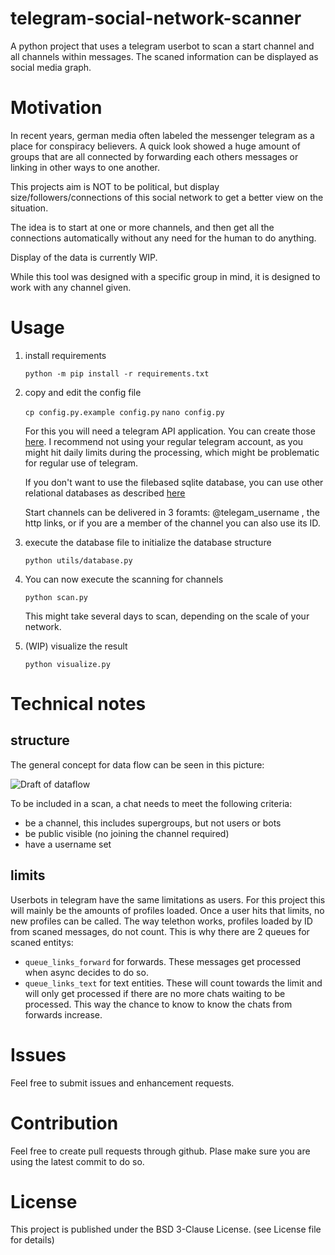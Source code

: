# telegram-social-network-scanner

A python project that uses a telegram userbot to scan a start channel and all channels within messages. The scaned information can be displayed as social media graph.

# Motivation
In recent years, german media often labeled the messenger telegram as a place for conspiracy believers. A quick look showed a huge amount of groups that are all connected by forwarding each others messages or linking in other ways to one another.

This projects aim is NOT to be political, but display size/followers/connections of this social network to get a better view on the situation.

The idea is to start at one or more channels, and then get all the connections automatically without any need for the human to do anything. 

Display of the data is currently WIP.

While this tool was designed with a specific group in mind, it is designed to work with any channel given.

# Usage

1. install requirements

    `python -m pip install -r requirements.txt`

2. copy and edit the config file

    `cp config.py.example config.py`
    `nano config.py`

    For this you will need a telegram API application. You can create those [here](https://core.telegram.org/api/obtaining_api_id). I recommend not using your regular telegram account, as you might hit daily limits during the processing, which might be problematic for regular use of telegram.

    If you don't want to use the filebased sqlite database, you can use other relational databases as described  [here](https://docs.sqlalchemy.org/en/13/core/engines.html)

    Start channels can be delivered in 3 foramts: @telegam_username , the http links, or if you are a member of the channel you can also use its ID.

3. execute the database file to initialize the database structure

    `python utils/database.py`

4. You can now execute the scanning for channels

    `python scan.py`
    
    This might take several days to scan, depending on the scale of your network.
    
5. (WIP) visualize the result

    `python visualize.py`

# Technical notes
## structure
The general concept for data flow can be seen in this picture:

![Draft of dataflow](https://i.imgur.com/j2kermA.jpg)

To be included in a scan, a chat needs to meet the following criteria:
* be a channel, this includes supergroups, but not users or bots 
* be public visible (no joining the channel required)
* have a username set

## limits
Userbots in telegram have the same limitations as users. For this project this will mainly be the amounts of profiles loaded. Once a user hits that limits, no new profiles can be called. The way telethon works, profiles loaded by  ID from scaned messages, do not count. This is why there are 2 queues for scaned entitys:
* `queue_links_forward` for forwards. These messages get processed when async decides to do so.
* `queue_links_text` for text entities. These will count towards the limit and will only get processed if there are no more chats waiting to be processed. This way the chance to know to know the chats from forwards increase.

# Issues
Feel free to submit issues and enhancement requests.

# Contribution
Feel free to create pull requests through github. Plase make sure you are using the latest commit to do so.

# License
This project is published under the BSD 3-Clause License. (see License file for details)

